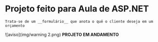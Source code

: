 ﻿# Projeto feito para Aula de ASP.NET 

    Trata-se de um __formulário__ que anota o quê o cliente deseja em um orçamento


![aviso](img/warning 2.png)
__PROJETO EM ANDAMENTO__
